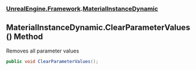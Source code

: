 ### [UnrealEngine.Framework](./UnrealEngine-Framework.md 'UnrealEngine.Framework').[MaterialInstanceDynamic](./UnrealEngine-Framework-MaterialInstanceDynamic.md 'UnrealEngine.Framework.MaterialInstanceDynamic')
## MaterialInstanceDynamic.ClearParameterValues() Method
Removes all parameter values  
```csharp
public void ClearParameterValues();
```
